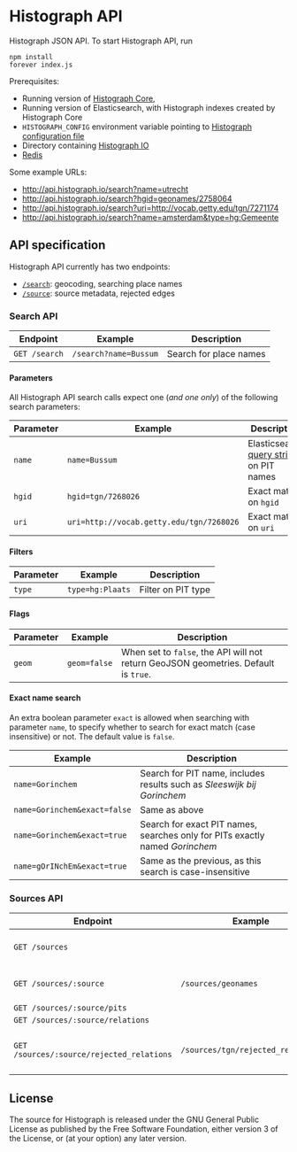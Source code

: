 # Histograph API

Histograph JSON API. To start Histograph API, run

    npm install
    forever index.js

Prerequisites:

- Running version of [Histograph Core](https://github.com/histograph/core),
- Running version of Elasticsearch, with Histograph indexes created by Histograph Core
- `HISTOGRAPH_CONFIG` environment variable pointing to [Histograph configuration file](https://github.com/histograph/config)
- Directory containing [Histograph IO](https://github.com/histograph/io)
- [Redis](http://redis.io/)

Some example URLs:

- http://api.histograph.io/search?name=utrecht
- http://api.histograph.io/search?hgid=geonames/2758064
- http://api.histograph.io/search?uri=http://vocab.getty.edu/tgn/7271174
- http://api.histograph.io/search?name=amsterdam&type=hg:Gemeente

## API specification

Histograph API currently has two endpoints:

- [`/search`](#search-api): geocoding, searching place names
- [`/source`](#source-api): source metadata, rejected edges

### Search API

| Endpoint      | Example                                  | Description
|---------------|------------------------------------------|-----------------
| `GET /search` | `/search?name=Bussum`                    | Search for place names

#### Parameters

All Histograph API search calls expect one (_and one only_) of the following search parameters:

| Parameter  | Example                                  | Description
|------------|------------------------------------------|-----------------
| `name`     | `name=Bussum`                            | Elasticsearch [query string](http://www.elastic.co/guide/en/elasticsearch/reference/1.x/query-dsl-query-string-query.html#query-string-syntax) on PIT names
| `hgid`     | `hgid=tgn/7268026`                       | Exact match on `hgid`
| `uri`      | `uri=http://vocab.getty.edu/tgn/7268026` | Exact match on `uri`

#### Filters

| Parameter | Example          | Description
|-----------|------------------|---------------------
| `type`    | `type=hg:Plaats` | Filter on PIT type

#### Flags

| Parameter | Example          | Description
|-----------|------------------|---------------------
| `geom`    | `geom=false`     | When set to `false`, the API will not return GeoJSON geometries. Default is `true`.

#### Exact name search

An extra boolean parameter `exact` is allowed when searching with parameter `name`, to
specify whether to search for exact match (case insensitive) or not. The default
value is `false`.

| Example                      | Description
|------------------------------|------------------------------------------------------------------------------
| `name=Gorinchem`             | Search for PIT name, includes results such as _Sleeswijk bij Gorinchem_
| `name=Gorinchem&exact=false` | Same as above
| `name=Gorinchem&exact=true`  | Search for exact PIT names, searches only for PITs exactly named _Gorinchem_
| `name=gOrINchEm&exact=true`  | Same as the previous, as this search is case-insensitive

### Sources API

| Endpoint                                  | Example                           | Description
|-------------------------------------------|-----------------------------------|-------------------------------
| `GET /sources`                            |                                   | All sources used by Histograph
| `GET /sources/:source`                    | `/sources/geonames`               | Metadata of single source
| `GET /sources/:source/pits`               |                                   |
| `GET /sources/:source/relations`          |                                   |
| `GET /sources/:source/rejected_relations` | `/sources/tgn/rejected_relations` | Rejected edges of a single source

## License

The source for Histograph is released under the GNU General Public License as published by the Free Software Foundation, either version 3 of the License, or (at your option) any later version.
